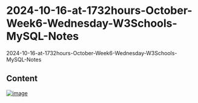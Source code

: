 # 2024-10-16-at-1732hours-October-Week6-Wednesday-W3Schools-MySQL-Notes
2024-10-16-at-1732hours-October-Week6-Wednesday-W3Schools-MySQL-Notes

## Content

[![image](https://github.com/user-attachments/assets/e7db1d7d-a49f-423b-b7c6-b20c1883b74f)](https://www.w3schools.com/mysql/mysql_sql.asp)


